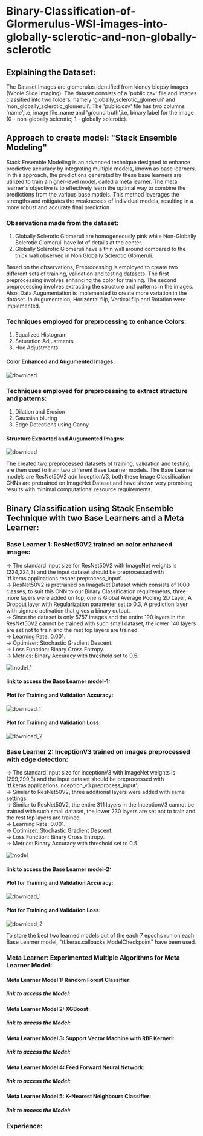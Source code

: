 # Binary-Classification-of-Glormerulus-WSI-images-into-globally-sclerotic-and-non-globally-sclerotic

## Explaining the Dataset:
The Dataset Images are glomerulus identified from kidney biopsy images (Whole Slide Imaging). The dataset consists of a 'public.csv' file and images classified into two folders, namely 'globally_sclerotic_glomeruli' and 'non_globally_sclerotic_glomeruli'. The 'public.csv' file has two columns 'name',i.e, image file_name and 'ground truth',i.e, binary label for the image (0 - non-globally sclerotic; 1 - globally sclerotic).

## Approach to create model: "Stack Ensemble Modeling"
Stack Ensemble Modeling is an advanced technique designed to enhance predictive accuracy by integrating multiple models, known as base learners. In this approach, the predictions generated by these base learners are utilized to train a higher-level model, called a meta learner. The meta learner's objective is to effectively learn the optimal way to combine the predictions from the various base models. This method leverages the strengths and mitigates the weaknesses of individual models, resulting in a more robust and accurate final prediction.

### Observations made from the dataset:
1. Globally Sclerotic Glomeruli are homogeneously pink while Non-Globally Sclerotic Glomeruli have lot of details at the center.
2. Globally Sclerotic Glomeruli have a thin wall around compared to the thick wall observed in Non Globally Sclerotic Glomeruli.

Based on the observations, Preprocessing is employed to create two different sets of training, validation and testing datasets. The first preprocessing involves enhancing the color for training. The second preprocessing involves extracting the structure and patterns in the images. Also, Data Augumentation is implemented to create more variation in the dataset. In Augumentaion, Horizontal flip, Vertical flip and Rotation were implemented.

### Techniques employed for preprocessing to enhance Colors:
1. Equalized Histogram
2. Saturation Adjustments
3. Hue Adjustments

#### Color Enhanced and Augumented Images:
![download](https://github.com/Kiran-Inagadapa/Binary-Classification-of-Glormerulus-WSI-images-into-globally-sclerotic-and-non-globally-sclerotic/assets/124871182/6b2d2c78-b523-4066-8f64-3de026f3efa6)

### Techniques employed for preprocessing to extract structure and patterns:
1. Dilation and Erosion
2. Gaussian bluring
3. Edge Detections using Canny

#### Structure Extracted and Augumented Images:
![download](https://github.com/Kiran-Inagadapa/Binary-Classification-of-Glormerulus-WSI-images-into-globally-sclerotic-and-non-globally-sclerotic/assets/124871182/a96f410d-b758-42f2-a6a1-2842ef71e398)

The created two preprocessed datasets of training, validation and testing, are then used to train two different Base Learner models. The Base Learner models are ResNet50V2 adn InceptionV3, both these Image Classification CNNs are pretrained on ImageNet Dataset and have shown very promising results with minimal computational resource requirements.

## Binary Classification using Stack Ensemble Technique with two Base Learners and a Meta Learner:
### Base Learner 1: ResNet50V2 trained on color enhanced images:
-> The standard input size for ResNet50V2 with ImageNet weights is (224,224,3) and the input dataset should be preprocessed with 'tf.keras.applications.resnet.preprocess_input'.\
-> ResNet50V2 is pretrained on ImageNet Dataset which consists of 1000 classes, to suit this CNN to our Binary Classification requirements, three more layers were added on top, one is Global Average Pooling 2D Layer, A Dropout layer with Regularization parameter set to 0.3, A prediction layer with sigmoid activation that gives a binary output.\
-> Since the dataset is only 5757 images and the entire 190 layers in the ResNet50V2 cannot be trained with such small dataset, the lower 140 layers are set not to train and the rest top layers are trained.\
-> Learning Rate: 0.001.\
-> Optimizer: Stochastic Gradient Descent.\
-> Loss Function: Binary Cross Entropy.\
-> Metrics: Binary Accuracy with threshold set to 0.5.

![model_1](https://github.com/Kiran-Inagadapa/Binary-Classification-of-Glormerulus-WSI-images-into-globally-sclerotic-and-non-globally-sclerotic/assets/124871182/b1348704-7e2a-441a-9a45-c49e034a1ee7)

#### link to access the Base Learner model-1:

#### Plot for Training and Validation Accuracy:
![download_1](https://github.com/Kiran-Inagadapa/Binary-Classification-of-Glormerulus-WSI-images-into-globally-sclerotic-and-non-globally-sclerotic/assets/124871182/a67fbc8e-945b-4aed-99f9-96f214a29b68)

#### Plot for Training and Validation Loss:
![download_2](https://github.com/Kiran-Inagadapa/Binary-Classification-of-Glormerulus-WSI-images-into-globally-sclerotic-and-non-globally-sclerotic/assets/124871182/7095fc53-3576-4ab9-a599-6a91a286f924)

### Base Learner 2: InceptionV3 trained on images preprocessed with edge detection:
-> The standard input size for InceptionV3 with ImageNet weights is (299,299,3) and the input dataset should be preprocessed with 'tf.keras.applications.inception_v3.preprocess_input'.\
-> Similar to ResNet50V2, three additional layers were added with same settings.\
-> Similar to ResNet50V2, the entire 311 layers in the InceptionV3 cannot be trained with such small dataset, the lower 230 layers are set not to train and the rest top layers are trained.\
-> Learning Rate: 0.001.\
-> Optimizer: Stochastic Gradient Descent.\
-> Loss Function: Binary Cross Entropy.\
-> Metrics: Binary Accuracy with threshold set to 0.5.

![model](https://github.com/Kiran-Inagadapa/Binary-Classification-of-Glormerulus-WSI-images-into-globally-sclerotic-and-non-globally-sclerotic/assets/124871182/94570019-45a6-4376-ae69-10e69f5fa425)

#### link to access the Base Learner model-2:

#### Plot for Training and Validation Accuracy:
![download_1](https://github.com/Kiran-Inagadapa/Binary-Classification-of-Glormerulus-WSI-images-into-globally-sclerotic-and-non-globally-sclerotic/assets/124871182/94f987b0-0c04-4104-849c-3df8cc7cb7ad)

#### Plot for Training and Validation Loss:
![download_2](https://github.com/Kiran-Inagadapa/Binary-Classification-of-Glormerulus-WSI-images-into-globally-sclerotic-and-non-globally-sclerotic/assets/124871182/6bb1c271-f3e2-4358-8b47-6b40389ec27b)

To store the best two learned models out of the each 7 epochs run on each Base Learner model, "tf.keras.callbacks.ModelCheckpoint" have been used.

### Meta Learner: Experimented Multiple Algorithms for Meta Learner Model:
#### Meta Learner Model 1: Random Forest Classifier:
##### link to access the Model:


#### Meta Learner Model 2: XGBoost:
##### link to access the Model:


#### Meta Learner Model 3: Support Vector Machine with RBF Kernerl:
##### link to access the Model:


#### Meta Learner Model 4: Feed Forward Neural Network:
##### link to access the Model:


#### Meta Learner Model 5: K-Nearest Neighbours Classifier:
##### link to access the Model:


### Experience:
